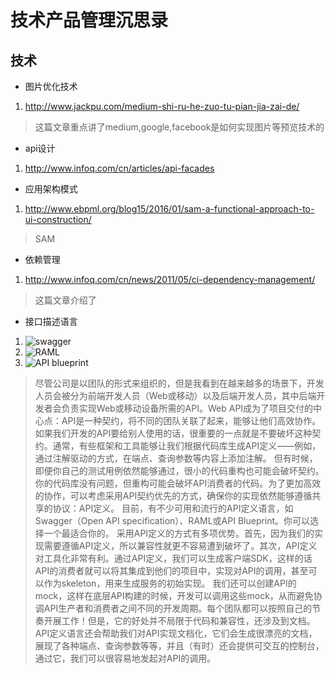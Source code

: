 # 技术产品管理沉思录



## 技术

* 图片优化技术 

1. <http://www.jackpu.com/medium-shi-ru-he-zuo-tu-pian-jia-zai-de/>

> 这篇文章重点讲了medium,google,facebook是如何实现图片等预览技术的


* api设计

1. <http://www.infoq.com/cn/articles/api-facades>

* 应用架构模式

1. <http://www.ebpml.org/blog15/2016/01/sam-a-functional-approach-to-ui-construction/>

> SAM

* 依赖管理

1. <http://www.infoq.com/cn/news/2011/05/ci-dependency-management/>

> 这篇文章介绍了


* 接口描述语言

1. ![swagger](http://swagger.io/)
2. ![RAML](http://raml.org/)
3. ![API blueprint](https://apiblueprint.org/)

> 尽管公司是以团队的形式来组织的，但是我看到在越来越多的场景下，开发人员会被分为前端开发人员（Web或移动）以及后端开发人员，其中后端开发者会负责实现Web或移动设备所需的API。Web API成为了项目交付的中心点：API是一种契约，将不同的团队关联了起来，能够让他们高效协作。
如果我们开发的API要给别人使用的话，很重要的一点就是不要破坏这种契约。通常，有些框架和工具能够让我们根据代码库生成API定义——例如，通过注解驱动的方式，在端点、查询参数等内容上添加注解。
但有时候，即便你自己的测试用例依然能够通过，很小的代码重构也可能会破坏契约。你的代码库没有问题，但重构可能会破坏API消费者的代码。为了更加高效的协作，可以考虑采用API契约优先的方式，确保你的实现依然能够遵循共享的协议：API定义。
目前，有不少可用和流行的API定义语言，如Swagger（Open API specification）、RAML或API Blueprint。你可以选择一个最适合你的。
采用API定义的方式有多项优势。首先，因为我们的实现需要遵循API定义，所以兼容性就更不容易遭到破坏了。其次，API定义对工具化非常有利。通过API定义，我们可以生成客户端SDK，这样的话API的消费者就可以将其集成到他们的项目中，实现对API的调用，甚至可以作为skeleton，用来生成服务的初始实现。
我们还可以创建API的mock，这样在底层API构建的时候，开发可以调用这些mock，从而避免协调API生产者和消费者之间不同的开发周期。每个团队都可以按照自己的节奏开展工作！但是，它的好处并不局限于代码和兼容性，还涉及到文档。
API定义语言还会帮助我们对API实现文档化，它们会生成很漂亮的文档，展现了各种端点、查询参数等等，并且（有时）还会提供可交互的控制台，通过它，我们可以很容易地发起对API的调用。